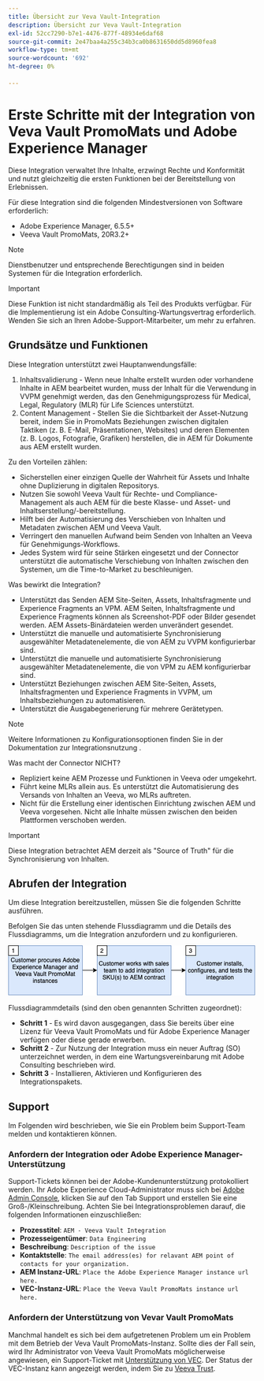 ```yaml
---
title: Übersicht zur Veva Vault-Integration
description: Übersicht zur Veva Vault-Integration
exl-id: 52cc7290-b7e1-4476-877f-48934e6daf68
source-git-commit: 2e47baa4a255c34b3ca0b8631650dd5d8960fea8
workflow-type: tm+mt
source-wordcount: '692'
ht-degree: 0%

---
```


# Erste Schritte mit der Integration von Veva Vault PromoMats und Adobe Experience Manager

Diese Integration verwaltet Ihre Inhalte, erzwingt Rechte und Konformität und nutzt gleichzeitig die ersten Funktionen bei der Bereitstellung von Erlebnissen.

Für diese Integration sind die folgenden Mindestversionen von Software erforderlich:

* Adobe Experience Manager, 6.5.5+
* Veeva Vault PromoMats, 20R3.2+

>[!NOTE]
>
>Dienstbenutzer und entsprechende Berechtigungen sind in beiden Systemen für die Integration erforderlich.
>

>[!IMPORTANT]
>
>Diese Funktion ist nicht standardmäßig als Teil des Produkts verfügbar. Für die Implementierung ist ein Adobe Consulting-Wartungsvertrag erforderlich. Wenden Sie sich an Ihren Adobe-Support-Mitarbeiter, um mehr zu erfahren.
>

## Grundsätze und Funktionen

Diese Integration unterstützt zwei Hauptanwendungsfälle:

1. Inhaltsvalidierung - Wenn neue Inhalte erstellt wurden oder vorhandene Inhalte in AEM bearbeitet wurden, muss der Inhalt für die Verwendung in VVPM genehmigt werden, das den Genehmigungsprozess für Medical, Legal, Regulatory (MLR) für Life Sciences unterstützt.
1. Content Management - Stellen Sie die Sichtbarkeit der Asset-Nutzung bereit, indem Sie in PromoMats Beziehungen zwischen digitalen Taktiken (z. B. E-Mail, Präsentationen, Websites) und deren Elementen (z. B. Logos, Fotografie, Grafiken) herstellen, die in AEM für Dokumente aus AEM erstellt wurden.

Zu den Vorteilen zählen:

* Sicherstellen einer einzigen Quelle der Wahrheit für Assets und Inhalte ohne Duplizierung in digitalen Repositorys.
* Nutzen Sie sowohl Veeva Vault für Rechte- und Compliance-Management als auch AEM für die beste Klasse- und Asset- und Inhaltserstellung/-bereitstellung.
* Hilft bei der Automatisierung des Verschieben von Inhalten und Metadaten zwischen AEM und Veeva Vault.
* Verringert den manuellen Aufwand beim Senden von Inhalten an Veeva für Genehmigungs-Workflows.
* Jedes System wird für seine Stärken eingesetzt und der Connector unterstützt die automatische Verschiebung von Inhalten zwischen den Systemen, um die Time-to-Market zu beschleunigen.

Was bewirkt die Integration?

* Unterstützt das Senden AEM Site-Seiten, Assets, Inhaltsfragmente und Experience Fragments an VPM. AEM Seiten, Inhaltsfragmente und Experience Fragments können als Screenshot-PDF oder Bilder gesendet werden. AEM Assets-Binärdateien werden unverändert gesendet.
* Unterstützt die manuelle und automatisierte Synchronisierung ausgewählter Metadatenelemente, die von AEM zu VVPM konfigurierbar sind.
* Unterstützt die manuelle und automatisierte Synchronisierung ausgewählter Metadatenelemente, die von VPM zu AEM konfigurierbar sind.
* Unterstützt Beziehungen zwischen AEM Site-Seiten, Assets, Inhaltsfragmenten und Experience Fragments in VVPM, um Inhaltsbeziehungen zu automatisieren.
* Unterstützt die Ausgabegenerierung für mehrere Gerätetypen.

>[!NOTE]
>
>Weitere Informationen zu Konfigurationsoptionen finden Sie in der Dokumentation zur Integrationsnutzung .
>

Was macht der Connector NICHT?

* Repliziert keine AEM Prozesse und Funktionen in Veeva oder umgekehrt.
* Führt keine MLRs allein aus. Es unterstützt die Automatisierung des Versands von Inhalten an Veeva, wo MLRs auftreten.
* Nicht für die Erstellung einer identischen Einrichtung zwischen AEM und Veeva vorgesehen. Nicht alle Inhalte müssen zwischen den beiden Plattformen verschoben werden.


>[!IMPORTANT]
>
>Diese Integration betrachtet AEM derzeit als &quot;Source of Truth&quot; für die Synchronisierung von Inhalten.

## Abrufen der Integration

Um diese Integration bereitzustellen, müssen Sie die folgenden Schritte ausführen.

Befolgen Sie das unten stehende Flussdiagramm und die Details des Flussdiagramms, um die Integration anzufordern und zu konfigurieren.

![Zugriff anfordern](assets/integration-request.png)

Flussdiagrammdetails (sind den oben genannten Schritten zugeordnet):

* **Schritt 1** - Es wird davon ausgegangen, dass Sie bereits über eine Lizenz für Veeva Vault PromoMats und für Adobe Experience Manager verfügen oder diese gerade erwerben.
* **Schritt 2** - Zur Nutzung der Integration muss ein neuer Auftrag (SO) unterzeichnet werden, in dem eine Wartungsvereinbarung mit Adobe Consulting beschrieben wird.
* **Schritt 3** - Installieren, Aktivieren und Konfigurieren des Integrationspakets.

## Support

Im Folgenden wird beschrieben, wie Sie ein Problem beim Support-Team melden und kontaktieren können.

### Anfordern der Integration oder Adobe Experience Manager-Unterstützung

Support-Tickets können bei der Adobe-Kundenunterstützung protokolliert werden. Ihr Adobe Experience Cloud-Administrator muss sich bei [Adobe Admin Console](https://adminconsole.adobe.com/), klicken Sie auf den Tab Support und erstellen Sie eine Groß-/Kleinschreibung. Achten Sie bei Integrationsproblemen darauf, die folgenden Informationen einzuschließen:

* **Prozesstitel**: `AEM - Veeva Vault Integration`
* **Prozesseigentümer**: `Data Engineering`
* **Beschreibung**: `Description of the issue`
* **Kontaktstelle**: `The email address(es) for relavant AEM point of contacts for your organization.`
* **AEM Instanz-URL**: `Place the Adobe Experience Manager instance url here.`
* **VEC-Instanz-URL**: `Place the Veeva Vault PromoMats instance url here.`

### Anfordern der Unterstützung von Vevar Vault PromoMats

Manchmal handelt es sich bei dem aufgetretenen Problem um ein Problem mit dem Betrieb der Veva Vault PromoMats-Instanz. Sollte dies der Fall sein, wird Ihr Administrator von Veeva Vault PromoMats möglicherweise angewiesen, ein Support-Ticket mit [Unterstützung von VEC](http://support.veeva.com/). Der Status der VEC-Instanz kann angezeigt werden, indem Sie zu [Veeva Trust](http://trust.veeva.com/).

